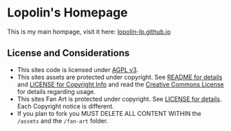 # Lopolin's Homepage
This is my main hompage, visit it here: [lopolin-lp.github.io](https://lopolin-lp.github.io/)

## License and Considerations
- This sites code is licensed under [AGPL v3](https://github.com/Lopolin-LP/lopolin-lp.github.io/blob/main/LICENSE).
- This sites assets are protected under copyright. See [README for details](https://github.com/Lopolin-LP/lopolin-lp.github.io/blob/main/assets/README.md) and [LICENSE for Copyright Info](https://github.com/Lopolin-LP/lopolin-lp.github.io/blob/main/assets/LICENSE) and read the [Creative Commons License](http://creativecommons.org/licenses/by-sa/4.0/) for details regarding usage.
- This sites Fan Art is protected under copyright. See [LICENSE for details](https://github.com/Lopolin-LP/lopolin-lp.github.io/blob/main/fan-art/LICENSE). Each Copyright notice is different.
- If you plan to fork you MUST DELETE ALL CONTENT WITHIN the `/assets` and the `/fan-art` folder.